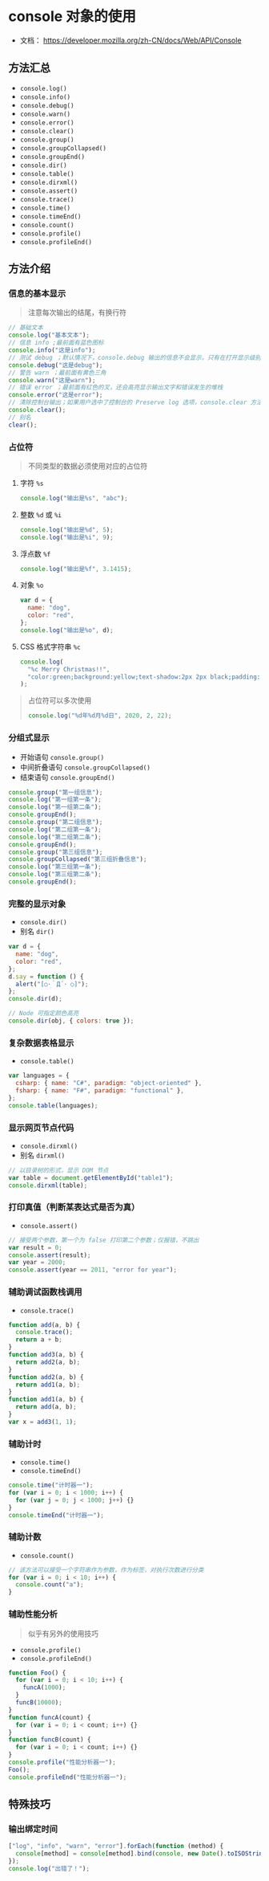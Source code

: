 # console 对象的使用

- 文档： https://developer.mozilla.org/zh-CN/docs/Web/API/Console

## 方法汇总

- `console.log()`
- `console.info()`
- `console.debug()`
- `console.warn()`
- `console.error()`
- `console.clear()`
- `console.group()`
- `console.groupCollapsed()`
- `console.groupEnd()`
- `console.dir()`
- `console.table()`
- `console.dirxml()`
- `console.assert()`
- `console.trace()`
- `console.time()`
- `console.timeEnd()`
- `console.count()`
- `console.profile()`
- `console.profileEnd()`

## 方法介绍

### 信息的基本显示

> 注意每次输出的结尾，有换行符

```js
// 基础文本
console.log("基本文本");
// 信息 info ;最前面有蓝色图标
console.info("这是info");
// 测试 debug ；默认情况下，console.debug 输出的信息不会显示，只有在打开显示级别在 verbose 的情况下，才会显示
console.debug("这是debug");
// 警告 warn ；最前面有黄色三角
console.warn("这是warn");
// 错误 error ；最前面有红色的叉，还会高亮显示输出文字和错误发生的堆栈
console.error("这是error");
// 清除控制台输出；如果用户选中了控制台的 Preserve log 选项，console.clear 方法将不起作用
console.clear();
// 别名
clear();
```

### 占位符

> 不同类型的数据必须使用对应的占位符

1. 字符 `%s`
   ```js
   console.log("输出是%s", "abc");
   ```
2. 整数 `%d` 或 `%i`
   ```js
   console.log("输出是%d", 5);
   console.log("输出是%i", 9);
   ```
3. 浮点数 `%f`
   ```js
   console.log("输出是%f", 3.1415);
   ```
4. 对象 `%o`
   ```js
   var d = {
     name: "dog",
     color: "red",
   };
   console.log("输出是%o", d);
   ```
5. CSS 格式字符串 `%c`
   ```js
   console.log(
     "%c Merry Christmas!!",
     "color:green;background:yellow;text-shadow:2px 2px black;padding: 10px;font-size: 30px"
   );
   ```

> 占位符可以多次使用
>
> ```js
> console.log("%d年%d月%d日", 2020, 2, 22);
> ```

### 分组式显示

- 开始语句 `console.group()`
- 中间折叠语句 `console.groupCollapsed()`
- 结束语句 `console.groupEnd()`

```js
console.group("第一组信息");
console.log("第一组第一条");
console.log("第一组第二条");
console.groupEnd();
console.group("第二组信息");
console.log("第二组第一条");
console.log("第二组第二条");
console.groupEnd();
console.group("第三组信息");
console.groupCollapsed("第三组折叠信息");
console.log("第三组第一条");
console.log("第三组第二条");
console.groupEnd();
```

### 完整的显示对象

- `console.dir()`
- 别名 `dir()`

```js
var d = {
  name: "dog",
  color: "red",
};
d.say = function () {
  alert("[○･｀Д´･ ○]");
};
console.dir(d);
```

```js
// Node 可指定颜色高亮
console.dir(obj, { colors: true });
```

### 复杂数据表格显示

- `console.table()`

```js
var languages = {
  csharp: { name: "C#", paradigm: "object-oriented" },
  fsharp: { name: "F#", paradigm: "functional" },
};
console.table(languages);
```

### 显示网页节点代码

- `console.dirxml()`
- 别名 `dirxml()`

```js
// 以目录树的形式，显示 DOM 节点
var table = document.getElementById("table1");
console.dirxml(table);
```

### 打印真值（判断某表达式是否为真）

- `console.assert()`

```js
// 接受两个参数，第一个为 false 打印第二个参数；仅报错，不跳出
var result = 0;
console.assert(result);
var year = 2000;
console.assert(year == 2011, "error for year");
```

### 辅助调试函数栈调用

- `console.trace()`

```js
function add(a, b) {
  console.trace();
  return a + b;
}
function add3(a, b) {
  return add2(a, b);
}
function add2(a, b) {
  return add1(a, b);
}
function add1(a, b) {
  return add(a, b);
}
var x = add3(1, 1);
```

### 辅助计时

- `console.time()`
- `console.timeEnd()`

```js
console.time("计时器一");
for (var i = 0; i < 1000; i++) {
  for (var j = 0; j < 1000; j++) {}
}
console.timeEnd("计时器一");
```

### 辅助计数

- `console.count()`

```js
// 该方法可以接受一个字符串作为参数，作为标签，对执行次数进行分类
for (var i = 0; i < 10; i++) {
  console.count("a");
}
```

### 辅助性能分析

> 似乎有另外的使用技巧

- `console.profile()`
- `console.profileEnd()`

```js
function Foo() {
  for (var i = 0; i < 10; i++) {
    funcA(1000);
  }
  funcB(10000);
}
function funcA(count) {
  for (var i = 0; i < count; i++) {}
}
function funcB(count) {
  for (var i = 0; i < count; i++) {}
}
console.profile("性能分析器一");
Foo();
console.profileEnd("性能分析器一");
```

## 特殊技巧

### 输出绑定时间

```js
["log", "info", "warn", "error"].forEach(function (method) {
  console[method] = console[method].bind(console, new Date().toISOString());
});
console.log("出错了！");
```
